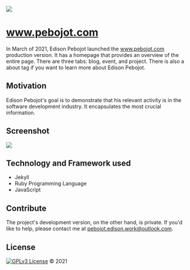 <img src="https://user-images.githubusercontent.com/38276345/113077296-788d1080-9203-11eb-82c0-93c385469856.png" class="rounded img-fluid">

# www.pebojot.com
In March of 2021, Edison Pebojot launched the www.pebojot.com production version. It has a homepage that provides an overview of the entire page. There are three tabs: blog, event, and project. There is also a about tag if you want to learn more about Edison Pebojot.

## Motivation
Edison Pebojot's goal is to demonstrate that his relevant activity is in the software development industry. It encapsulates the most crucial information.

## Screenshot
<img src="https://user-images.githubusercontent.com/38276345/113078688-2dc0c800-9206-11eb-846f-33ff5bc6ecc5.jpeg" />


## Technology and Framework used
- Jekyll
- Ruby Programming Language
- JavaScript

## Contribute
The project's development version, on the other hand, is private. If you'd like to help, please contact me at pebojot.edison.work@outlook.com.

## License
[![GPLv3 License](https://img.shields.io/badge/License-GPL%20v3-yellow.svg)](https://opensource.org/licenses/) &copy; 2021
